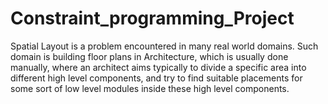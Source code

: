 # Constraint_programming_Project
Spatial Layout is a problem encountered in many real world domains. Such domain is building floor plans in Architecture, which is usually done manually, where an architect aims typically to divide a specific area into different high level components, and try to find suitable placements for some sort of low level modules inside these high level components.

